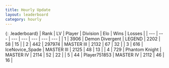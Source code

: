 ```yaml
---
title: Hourly Update
layout: leaderboard
category: hourly
---
```


{: .leaderboard}
| Rank | LV | Player | Division | Elo | Wins | Losses |
| --- | --- | --- | --- | --- | --- | --- |
| <span data-change="0">1</span> | 3906 | <span title="ID: 370081">Demon Divergent</span> | LEGEND | <span data-change="0">2202</span> | <span data-change="0">58</span> | <span data-change="0">15</span> |
| <span data-change="0">2</span> | 442 | <span title="ID: 544038">297974</span> | MASTER III | <span data-change="0">2132</span> | <span data-change="0">67</span> | <span data-change="0">32</span> |
| <span data-change="0">3</span> | 616 | <span title="ID: 597289">IceNovice_Spade</span> | MASTER III | <span data-change="0">2125</span> | <span data-change="0">48</span> | <span data-change="0">13</span> |
| <span data-change="0">4</span> | 729 | <span title="ID: 742939">Phantom Knight</span> | MASTER IV | <span data-change="0">2114</span> | <span data-change="0">52</span> | <span data-change="0">22</span> |
| <span data-change="0">5</span> | 44 | <span title="ID: 751853">Player751853</span> | MASTER IV | <span data-change="0">2112</span> | <span data-change="0">46</span> | <span data-change="0">16</span> |